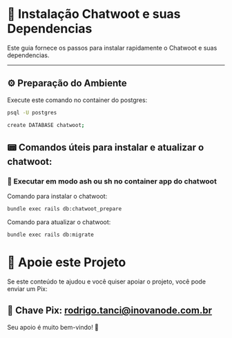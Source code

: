 # 🤖 Instalação Chatwoot e suas Dependencias

Este guia fornece os passos para instalar rapidamente o Chatwoot e suas dependencias.

---

## ⚙️ Preparação do Ambiente

Execute este comando no container do postgres:

```bash
psql -U postgres
```

```bash
create DATABASE chatwoot;
```

## 📟 Comandos úteis para instalar e atualizar o chatwoot:
### 📌 Executar em modo ash ou sh no container app do chatwoot

Comando para instalar o chatwoot:

```bash
bundle exec rails db:chatwoot_prepare
```

Comando para atualizar o chatwoot:

```bash
bundle exec rails db:migrate
```

# 🙌 Apoie este Projeto
Se este conteúdo te ajudou e você quiser apoiar o projeto, você pode enviar um Pix:

## 📲 Chave Pix: rodrigo.tanci@inovanode.com.br

Seu apoio é muito bem-vindo! 💜


